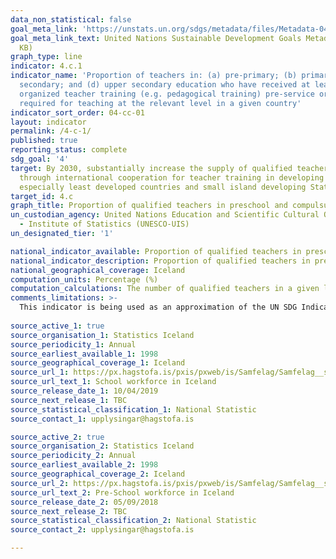```yaml
---
data_non_statistical: false
goal_meta_link: 'https://unstats.un.org/sdgs/metadata/files/Metadata-04-0C-01.pdf '
goal_meta_link_text: United Nations Sustainable Development Goals Metadata (PDF 218
  KB)
graph_type: line
indicator: 4.c.1
indicator_name: 'Proportion of teachers in: (a) pre-primary; (b) primary; (c) lower
  secondary; and (d) upper secondary education who have received at least the minimum
  organized teacher training (e.g. pedagogical training) pre-service or in-service
  required for teaching at the relevant level in a given country'
indicator_sort_order: 04-cc-01
layout: indicator
permalink: /4-c-1/
published: true
reporting_status: complete
sdg_goal: '4'
target: By 2030, substantially increase the supply of qualified teachers, including
  through international cooperation for teacher training in developing countries,
  especially least developed countries and small island developing States
target_id: 4.c
graph_title: Proportion of qualified teachers in preschool and compulsury school in Iceland
un_custodian_agency: United Nations Education and Scientific Cultural Organisation
  - Institute of Statistics (UNESCO-UIS)
un_designated_tier: '1'

national_indicator_available: Proportion of qualified teachers in preschool and compulsury school
national_indicator_description: Proportion of qualified teachers in preschool and compulsury school in Iceland
national_geographical_coverage: Iceland
computation_units: Percentage (%)
computation_calculations: The number of qualified teachers in a given level of education is expressed as a percentage of all (qualified and unqualified) teachers in that level of education.
comments_limitations: >-
  This indicator is being used as an approximation of the UN SDG Indicator. Where possible, we will work to identify or develop Icelandic data to meet the global indicator specification. This indicator has not been identified in collaboration with topic experts.
  
source_active_1: true
source_organisation_1: Statistics Iceland
source_periodicity_1: Annual
source_earliest_available_1: 1998
source_geographical_coverage_1: Iceland
source_url_1: https://px.hagstofa.is/pxis/pxweb/is/Samfelag/Samfelag__skolamal__2_grunnskolastig__1_gsStarfsfolk/SKO02301.px
source_url_text_1: School workforce in Iceland
source_release_date_1: 10/04/2019
source_next_release_1: TBC
source_statistical_classification_1: National Statistic
source_contact_1: upplysingar@hagstofa.is

source_active_2: true
source_organisation_2: Statistics Iceland
source_periodicity_2: Annual
source_earliest_available_2: 1998
source_geographical_coverage_2: Iceland
source_url_2: https://px.hagstofa.is/pxis/pxweb/is/Samfelag/Samfelag__skolamal__1_leikskolastig__1_lsStarfsfolk/SKO01301.px
source_url_text_2: Pre-School workforce in Iceland
source_release_date_2: 05/09/2018
source_next_release_2: TBC
source_statistical_classification_2: National Statistic
source_contact_2: upplysingar@hagstofa.is

---
```

